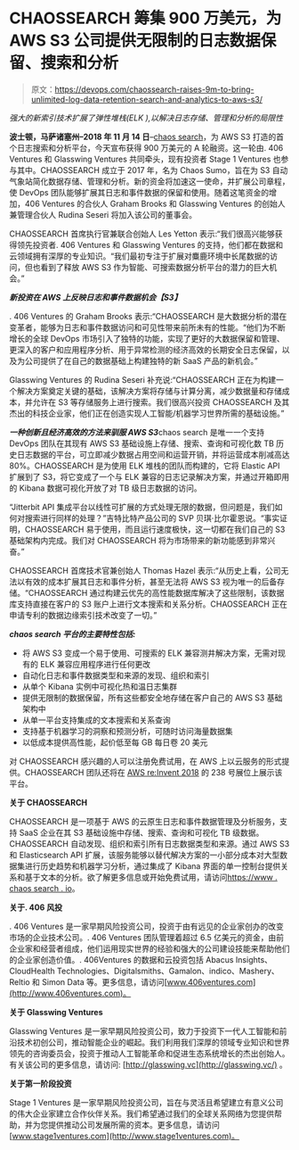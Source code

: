 # CHAOSSEARCH 筹集 900 万美元，为 AWS S3 公司提供无限制的日志数据保留、搜索和分析

> 原文：<https://devops.com/chaossearch-raises-9m-to-bring-unlimited-log-data-retention-search-and-analytics-to-aws-s3/>

*强大的新索引技术扩展了弹性堆栈(ELK ),以解决日志存储、管理和分析的局限性*

**波士顿，马萨诸塞州–2018 年 11 月 14 日**–[chaos search](https://chaossearch.io/)，为 AWS S3 打造的首个日志搜索和分析平台，今天宣布获得 900 万美元的 A 轮融资。这一轮由. 406 Ventures 和 Glasswing Ventures 共同牵头，现有投资者 Stage 1 Ventures 也参与其中。CHAOSSEARCH 成立于 2017 年，名为 Chaos Sumo，旨在为 S3 自动气象站简化数据存储、管理和分析。新的资金将加速这一使命，并扩展公司章程，使 DevOps 团队能够扩展其日志和事件数据的保留和使用。随着这笔资金的增加，406 Ventures 的合伙人 Graham Brooks 和 Glasswing Ventures 的创始人兼管理合伙人 Rudina Seseri 将加入该公司的董事会。

CHAOSSEARCH 首席执行官兼联合创始人 Les Yetton 表示:“我们很高兴能够获得领先投资者. 406 Ventures 和 Glasswing Ventures 的支持，他们都在数据和云领域拥有深厚的专业知识。“我们最初专注于扩展对麋鹿环境中长尾数据的访问，但也看到了释放 AWS S3 作为智能、可搜索数据分析平台的潜力的巨大机会。”

***新投资在 AWS 上反映日志和事件数据机会【S3】***

. 406 Ventures 的 Graham Brooks 表示:“CHAOSSEARCH 是大数据分析的潜在变革者，能够为日志和事件数据访问和可见性带来前所未有的性能。“他们为不断增长的全球 DevOps 市场引入了独特的功能，实现了更好的大数据保留和管理、更深入的客户和应用程序分析、用于异常检测的经济高效的长期安全日志保留，以及为公司提供了在自己的数据基础上构建独特的新 SaaS 产品的新机会。”

Glasswing Ventures 的 Rudina Seseri 补充说:“CHAOSSEARCH 正在为构建一个解决方案奠定关键的基础，该解决方案将存储与计算分离，减少数据量和存储成本，并允许在 S3 等存储服务上进行搜索。我们很高兴投资 CHAOSSEARCH 及其杰出的科技企业家，他们正在创造实现人工智能/机器学习世界所需的基础设施。”

***一种创新且经济高效的方法来驯服 AWS S3***chaos search 是唯一一个支持 DevOps 团队在其现有 AWS S3 基础设施上存储、搜索、查询和可视化数 TB 历史日志数据的平台，可立即减少数据占用空间和运营开销，并将运营成本削减高达 80%。CHAOSSEARCH 是为使用 ELK 堆栈的团队而构建的，它将 Elastic API 扩展到了 S3，将它变成了一个与 ELK 兼容的日志记录解决方案，并通过开箱即用的 Kibana 数据可视化开放了对 TB 级日志数据的访问。

“Jitterbit API 集成平台以线性可扩展的方式处理无限的数据，但问题是，我们如何对搜索进行同样的处理？”吉特比特产品公司的 SVP 贝琪·比尔霍恩说。“事实证明，CHAOSSEARCH 易于使用，而且运行速度极快，这一切都在我们自己的 S3 基础架构内完成。我们对 CHAOSSEARCH 将为市场带来的新功能感到非常兴奋。”

CHAOSSEARCH 首席技术官兼创始人 Thomas Hazel 表示:“从历史上看，公司无法以有效的成本扩展其日志和事件分析，甚至无法将 AWS S3 视为唯一的后备存储。“CHAOSSEARCH 通过构建云优先的高性能数据库解决了这些限制，该数据库支持直接在客户的 S3 账户上进行文本搜索和关系分析。CHAOSSEARCH 正在申请专利的数据边缘索引技术改变了一切。”

***chaos search 平台的主要特性包括:***

*   将 AWS S3 变成一个易于使用、可搜索的 ELK 兼容测井解决方案，无需对现有的 ELK 兼容应用程序进行任何更改
*   自动化日志和事件数据类型和来源的发现、组织和索引
*   从单个 Kibana 实例中可视化热和温日志集群
*   提供无限制的数据保留，所有这些都安全地存储在客户自己的 AWS S3 基础架构中
*   从单一平台支持集成的文本搜索和关系查询
*   支持基于机器学习的洞察和预测分析，可随时访问海量数据集
*   以低成本提供高性能，起价低至每 GB 每日卷 20 美元

对 CHAOSSEARCH 感兴趣的人可以注册免费试用，在 AWS 上以云服务的形式提供。CHAOSSEARCH 团队还将在 [AWS re:Invent 2018](https://reinvent.awsevents.com/) 的 238 号展位上展示该平台。

**关于 CHAOSSEARCH**

CHAOSSEARCH 是一项基于 AWS 的云原生日志和事件数据管理及分析服务，支持 SaaS 企业在其 S3 基础设施中存储、搜索、查询和可视化 TB 级数据。CHAOSSEARCH 自动发现、组织和索引所有日志数据类型和来源。通过 AWS S3 和 Elasticsearch API 扩展，该服务能够以替代解决方案的一小部分成本对大型数据集进行历史趋势和机器学习分析，通过集成了 Kibana 界面的单一控制台提供关系和基于文本的分析。欲了解更多信息或开始免费试用，请访问[https://www . chaos search . io](https://www.chaossearch.io)。

**关于. 406 风投**

. 406 Ventures 是一家早期风险投资公司，投资于由有远见的企业家创办的改变市场的企业技术公司。. 406 Ventures 团队管理着超过 6.5 亿美元的资金，由前企业家和经营者组成，他们运用现实世界的经验和强大的公司建设技能来帮助他们的企业家创造价值。. 406Ventures 的数据和云投资包括 Abacus Insights、CloudHealth Technologies、Digitalsmiths、Gamalon、indico、Mashery、Reltio 和 Simon Data 等。更多信息，请访问[www.406ventures.com](http://www.406ventures.com)。

**关于 Glasswing Ventures**

Glasswing Ventures 是一家早期风险投资公司，致力于投资下一代人工智能和前沿技术初创公司，推动智能企业的崛起。我们利用我们深厚的领域专业知识和世界领先的咨询委员会，投资于推动人工智能革命和促进生态系统增长的杰出创始人。有关该公司的更多信息，请访问: [http://glasswing.vc](http://glasswing.vc/) 。

**关于第一阶段投资**

Stage 1 Ventures 是一家早期风险投资公司，旨在与灵活且希望建立有意义公司的伟大企业家建立合作伙伴关系。我们希望通过我们的全球关系网络为您提供帮助，并为您提供推动公司发展所需的资本。更多信息，请访问[www.stage1ventures.com](http://www.stage1ventures.com)。

###